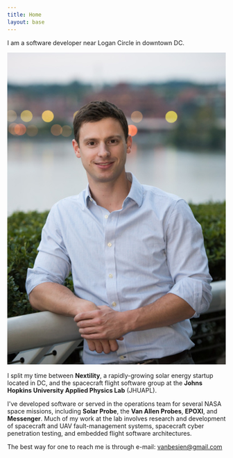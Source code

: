 ```yaml
---
title: Home
layout: base
---
```


I am a software developer near Logan Circle in downtown DC.

<img id="my-photo" src="/images/BB-65-crop.jpg" />

I split my time between **Nextility**, a rapidly-growing solar energy startup located in DC, and the spacecraft flight software group at the **Johns Hopkins University Applied Physics Lab** (JHUAPL).

I've developed software or served in the operations team for several NASA space missions, including **Solar Probe**, the **Van Allen Probes**, **EPOXI**, and **Messenger**.
Much of my work at the lab involves research and development of spacecraft and UAV fault-management systems, spacecraft cyber penetration testing, and embedded flight software architectures.

The best way for one to reach me is through e-mail: [vanbesien@gmail.com](mailto:vanbesien@gmail.com)

